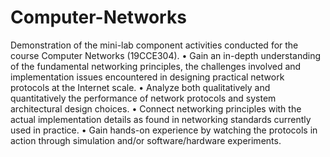# Computer-Networks
Demonstration of the mini-lab component activities conducted for the course Computer Networks (19CCE304).
•	Gain an in-depth understanding of the fundamental networking principles, the challenges involved and implementation issues encountered in designing practical network protocols at the Internet scale.
•	Analyze both qualitatively and quantitatively the performance of network protocols and system architectural design choices.
•	Connect networking principles with the actual implementation details as found in networking standards currently used in practice.
•	Gain hands-on experience by watching the protocols in action through simulation and/or software/hardware experiments.
